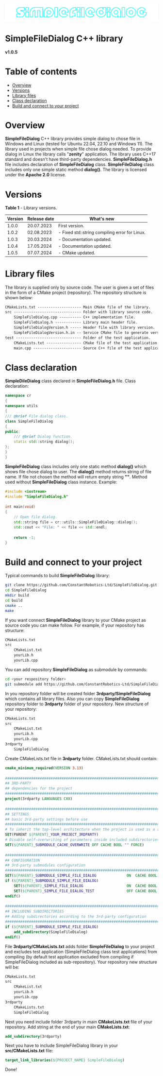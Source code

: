 ![simplefiledialog_logo](./static/simplefiledialog_web_logo.png)



# **SimpleFileDialog C++ library**

**v1.0.5**



# Table of contents

- [Overview](#overview)
- [Versions](#versions)
- [Library files](#library-files)
- [Class declaration](#class-declaration)
- [Build and connect to your project](#build-and-connect-to-your-project)



# Overview

**SimpleFileDialog** C++ library provides simple dialog to chose file in Windows and Linux (tested for Ubuntu 22.04, 22.10 and Windows 11). The library used in projects when simple file chose dialog needed. To provide dialog in Linux the library calls "**zenity**" application. The library uses C++17 standard and doesn't have third-party dependencies. **SimpleFileDialog.h** file includes declaration of **SimpleFileDialog** class. **SimpleFileDialog** class includes only one simple static method **dialog()**. The library is licensed under the **Apache 2.0** license.



# Versions

**Table 1** - Library versions.

| Version | Release date | What's new                                     |
| ------- | ------------ | ---------------------------------------------- |
| 1.0.0   | 20.07.2023   | First version.                                 |
| 1.0.2   | 02.08.2023   | - Fixed std::string compiling error for Linux. |
| 1.0.3   | 20.03.2024   | - Documentation updated.                       |
| 1.0.4   | 17.05.2024   | - Documentation updated.                       |
| 1.0.5   | 07.07.2024   | - CMake updated.                               |



# Library files

The library is supplied only by source code. The user is given a set of files in the form of a CMake project (repository). The repository structure is shown below:

```xml
CMakeLists.txt -------------------- Main CMake file of the library.
src ------------------------------- Folder with library source code.
    SimpleFileDialog.cpp ---------- C++ implementation file.
    SimpleFileDialog.h ------------ Library main header file.
    SimpleFileDialogVersion.h ----- Header file with library version.
    SimpleFileDialogVersion.h.in -- Service CMake file to generate version file.
test ------------------------------ Folder of the test application.
    CMakeLists.txt ---------------- CMake file of the test application.
    main.cpp ---------------------- Source C++ file of the test application.
```



# Class declaration

**SimpleDileDialog** class declared in **SimpleFileDialog.h** file. Class declaration:

```cpp
namespace cr
{
namespace utils
{
/// @brief File dialog class.
class SimpleFileDialog
{
public:
    /// @brief Dialog function.
    static std::string dialog();
};
}
}
```

**SimpleFileDialog** class includes only one static method **dialog()** which shows file chose dialog to user. The **dialog()** method returns string of file name. If file not chosen the method will return empty string **""**. Method used without **SimpleFileDialog** class instance. Example:

```cpp
#include <iostream>
#include "SimpleFileDialog.h"

int main(void)
{
    // Open file dialog.
    std::string file = cr::utils::SimpleFileDialog::dialog();
    std::cout << "File: " << file << std::endl;

    return -1;
}
```



# Build and connect to your project

Typical commands to build **SimpleFileDialog** library:

```bash
git clone https://github.com/ConstantRobotics-Ltd/SimpleFileDialog.git
cd SimpleFileDialog
mkdir build
cd build
cmake ..
make
```

If you want connect **SimpleFileDialog** library to your CMake project as source code you can make follow. For example, if your repository has structure:

```bash
CMakeLists.txt
src
    CMakeList.txt
    yourLib.h
    yourLib.cpp
```

You can add repository **SimpleFileDialog** as submodule by commands:

```bash
cd <your respository folder>
git submodule add https://github.com/ConstantRobotics-Ltd/SimpleFileDialog.git 3rdparty/SimpleFileDialog
```

In you repository folder will be created folder **3rdparty/SimpleFileDialog** which contains all library files. Also you can copy **SimpleFileDialog** repository folder to **3rdparty** folder of your repository. New structure of your repository:

```bash
CMakeLists.txt
src
    CMakeList.txt
    yourLib.h
    yourLib.cpp
3rdparty
    SimpleFileDialog
```

Create CMakeLists.txt file in **3rdparty** folder. CMakeLists.txt should contain:

```cmake
cmake_minimum_required(VERSION 3.13)

################################################################################
## 3RD-PARTY
## dependencies for the project
################################################################################
project(3rdparty LANGUAGES CXX)

################################################################################
## SETTINGS
## basic 3rd-party settings before use
################################################################################
# To inherit the top-level architecture when the project is used as a submodule.
SET(PARENT ${PARENT}_YOUR_PROJECT_3RDPARTY)
# Disable self-overwriting of parameters inside included subdirectories.
SET(${PARENT}_SUBMODULE_CACHE_OVERWRITE OFF CACHE BOOL "" FORCE)

################################################################################
## CONFIGURATION
## 3rd-party submodules configuration
################################################################################
SET(${PARENT}_SUBMODULE_SIMPLE_FILE_DIALOG              ON  CACHE BOOL "" FORCE)
if (${PARENT}_SUBMODULE_SIMPLE_FILE_DIALOG)
    SET(${PARENT}_SIMPLE_FILE_DIALOG                    ON  CACHE BOOL "" FORCE)
    SET(${PARENT}_SIMPLE_FILE_DIALOG_TEST               OFF CACHE BOOL "" FORCE)
endif()

################################################################################
## INCLUDING SUBDIRECTORIES
## Adding subdirectories according to the 3rd-party configuration
################################################################################
if (${PARENT}_SUBMODULE_SIMPLE_FILE_DIALOG)
    add_subdirectory(SimpleFileDialog)
endif()
```

File **3rdparty/CMakeLists.txt** adds folder **SimpleFileDialog** to your project and excludes test application (SimpleFileDialog class test applications) from compiling (by default test application excluded from compiling if SimpleFileDialog included as sub-repository). Your repository new structure will be:

```bash
CMakeLists.txt
src
    CMakeList.txt
    yourLib.h
    yourLib.cpp
3rdparty
    CMakeLists.txt
    SimpleFileDialog
```

Next you need include folder 3rdparty in main **CMakeLists.txt** file of your repository. Add string at the end of your main **CMakeLists.txt**:

```cmake
add_subdirectory(3rdparty)
```

Next you have to include SimpleFileDialog library in your **src/CMakeLists.txt** file:

```cmake
target_link_libraries(${PROJECT_NAME} SimpleFileDialog)
```

Done!